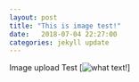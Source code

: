 ```yaml
---
layout: post
title: "This is image test!"
date:   2018-07-04 22:27:00
categories: jekyll update
---
```

Image upload Test
[![what text!](https://github.com/iamjunyoung/iamjunyoung.github.io/blob/master/images/europe-3483539_1920.jpg)]
